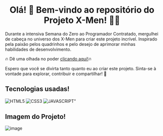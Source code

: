 <div align="center">

# Olá! 👋 Bem-vindo ao repositório do Projeto X-Men! 🚀🌟 </div>


Durante a intensiva Semana do Zero ao Programador Contratado, mergulhei de cabeça no universo dos X-Men para criar este projeto incrível. Inspirado pela paixão pelos quadrinhos e pelo desejo de aprimorar minhas habilidades de desenvolvimento.

🔥 Dê uma olhada no poder <a href="https://kathllynsantos.github.io/X-Men_Projeto/" target="_blank">clicando aqui!</a>🔥

Espero que você se divirta tanto quanto eu ao criar este projeto. Sinta-se à vontade para explorar, contribuir e compartilhar! 🚀
 
## Tecnologias usadas!

<img align="center" alt="HTML5" src="https://img.shields.io/badge/HTML5-E34F26?style=for-the-badge&logo=html5&logoColor=white"/>
<img align="center" alt="CSS3" src="https://img.shields.io/badge/CSS-239120?&style=for-the-badge&logo=css3&logoColor=white"/>
<img align="center" alt=JAVASCRIPT" src="https://img.shields.io/badge/JavaScript-F7DF1E?style=for-the-badge&logo=javascript&logoColor=black"/>

## Imagem do Projeto! 

![image](https://github.com/KathllynSantos/X-Men_Projeto/assets/120657741/35973048-ab5f-4bfc-9929-a8e7e309aa32)






